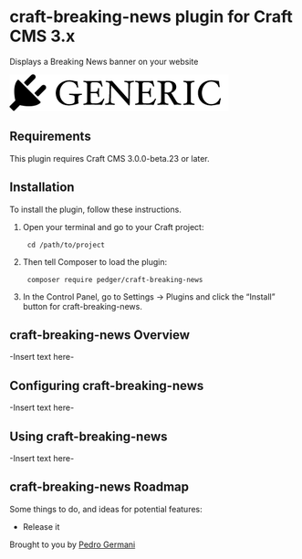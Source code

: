 # craft-breaking-news plugin for Craft CMS 3.x

Displays a Breaking News banner on your website

![Screenshot](resources/img/plugin-logo.png)

## Requirements

This plugin requires Craft CMS 3.0.0-beta.23 or later.

## Installation

To install the plugin, follow these instructions.

1. Open your terminal and go to your Craft project:

        cd /path/to/project

2. Then tell Composer to load the plugin:

        composer require pedger/craft-breaking-news

3. In the Control Panel, go to Settings → Plugins and click the “Install” button for craft-breaking-news.

## craft-breaking-news Overview

-Insert text here-

## Configuring craft-breaking-news

-Insert text here-

## Using craft-breaking-news

-Insert text here-

## craft-breaking-news Roadmap

Some things to do, and ideas for potential features:

* Release it

Brought to you by [Pedro Germani](http://pedrops.com)
